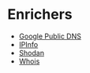 # Enrichers

- [Google Public DNS](google_public_dns.md)
- [IPInfo](ipinfo.md)
- [Shodan](shodan.md)
- [Whois](whois.md)
